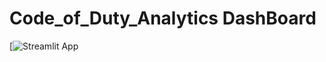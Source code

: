 # Code_of_Duty_Analytics DashBoard

[![Streamlit App](https://jbwilliams1006-code-of-duty-analytics-main-qzjazg.streamlit.app/)
